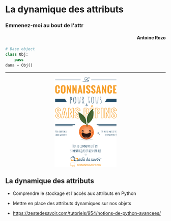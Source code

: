 # La dynamique des attributs
### Emmenez-moi au bout de l'attr
#### <div align="right">Antoine Rozo</div>

```python skip
# Base object
class Obj:
    pass
dana = Obj()
```

--------------------

<center><img src="zestedesavoir.png" style="height: 20em;" /></center>

## La dynamique des attributs

* Comprendre le stockage et l'accès aux attributs en Python
* Mettre en place des attributs dynamiques sur nos objets

* <https://zestedesavoir.com/tutoriels/954/notions-de-python-avancees/>
